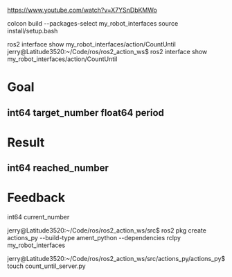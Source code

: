 https://www.youtube.com/watch?v=X7YSnDbKMWo

colcon build --packages-select my_robot_interfaces
source install/setup.bash

ros2 interface show my_robot_interfaces/action/CountUntil
jerry@Latitude3520:~/Code/ros/ros2_action_ws$ ros2 interface show my_robot_interfaces/action/CountUntil
# Goal
int64 target_number
float64 period
---
# Result
int64 reached_number
---
# Feedback
int64 current_number

jerry@Latitude3520:~/Code/ros/ros2_action_ws/src$ ros2 pkg create actions_py --build-type ament_python --dependencies rclpy my_robot_interfaces

jerry@Latitude3520:~/Code/ros/ros2_action_ws/src/actions_py/actions_py$ touch count_until_server.py

